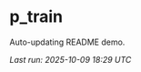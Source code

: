 # p_train

Auto-updating README demo.

<!--START_SECTION:status-->
_Last run: 2025-10-09 18:29 UTC_
<!--END_SECTION:status-->

























































































































































































































































































































































































































































































































































































































































































































































































































































































































































































































































































































































































